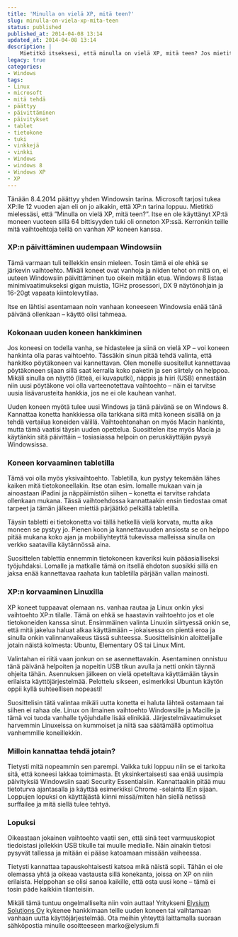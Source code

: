 ```yaml
---
title: 'Minulla on vielä XP, mitä teen?'
slug: minulla-on-viela-xp-mita-teen
status: published
published_at: 2014-04-08 13:14
updated_at: 2014-04-08 13:14
description: |
    Mietitkö itseksesi, että minulla on vielä XP, mitä teen? Jos mietit niin tässä artikkelissa on sinulle joitain vaihtoehtoja siihen.
legacy: true
categories:
- Windows
tags:
- Linux
- microsoft
- mitä tehdä
- päättyy
- päivittäminen
- päivitykset
- tablet
- tietokone
- tuki
- vinkkejä
- vinkki
- Windows
- windows 8
- Windows XP
- XP
---
```


<p>Tänään 8.4.2014 päättyy yhden Windowsin tarina. Microsoft tarjosi tukea XP:lle 12 vuoden ajan eli on jo aikakin, että XP:n tarina loppuu. Mietitkö mielessäsi, että &#8221;Minulla on vielä XP, mitä teen?&#8221;. Itse en ole käyttänyt XP:tä moneen vuoteen sillä 64 bittisyyden tuki oli onneton XP:ssä. Kerronkin teille mitä vaihtoehtoja teillä on vanhan XP koneen kanssa.</p>
<h3>XP:n päivittäminen uudempaan Windowsiin</h3>
<p>Tämä varmaan tuli teillekkin ensin mieleen. Tosin tämä ei ole ehkä se järkevin vaihtoehto. Mikäli koneet ovat vanhoja ja niiden tehot on mitä on, ei uuteen Windowsiin päivittäminen tuo oikein mitään etua. Windows 8 listaa minimivaatimukseksi gigan muistia, 1GHz prosessori, DX 9 näytönohjain ja 16-20gt vapaata kiintolevytilaa.</p>
<p>Itse en lähtisi asentamaan noin vanhaan koneeseen Windowsia enää tänä päivänä ollenkaan &#8211; käyttö olisi tahmeaa.</p>
<h3>Kokonaan uuden koneen hankkiminen</h3>
<p>Jos koneesi on todella vanha, se hidastelee ja siinä on vielä XP &#8211; voi koneen hankinta olla paras vaihtoehto. Tässäkin sinun pitää tehdä valinta, että hankitko pöytäkoneen vai kannettavan. Olen monelle suositellut kannettavaa pöytäkoneen sijaan sillä saat kerralla koko paketin ja sen siirtely on helppoa. Mikäli sinulla on näyttö (litteä, ei kuvaputki), näppis ja hiiri (USB) ennestään niin uusi pöytäkone voi olla varteenotettava vaihtoehto &#8211; näin ei tarvitse uusia lisävarusteita hankkia, jos ne ei ole kauhean vanhat.</p>
<p>Uuden koneen myötä tulee uusi Windows ja tänä päivänä se on Windows 8. Kannattaa konetta hankkiessa olla tarkkana siitä mitä koneen sisällä on ja tehdä vertailua koneiden välillä. Vaihtoehtonahan on myös Macin hankinta, mutta tämä vaatisi täysin uuden opettelua. Suosittelen itse myös Macia ja käytänkin sitä päivittäin &#8211; tosiasiassa helpoin on peruskäyttäjän pysyä Windowsissa.</p>
<h3>Koneen korvaaminen tabletilla</h3>
<p>Tämä voi olla myös yksivaihtoehto. Tabletilla, kun pystyy tekemään lähes kaiken mitä tietokoneellakin. Itse otan esim. lomalle mukaan vain ja ainoastaan iPadini ja näppäimistön siihen &#8211; konetta ei tarvitse rahdata ollenkaan mukana. Tässä vaihtoehdossa kannattaakin ensin tiedostaa omat tarpeet ja tämän jälkeen miettiä pärjäätkö pelkällä tabletilla.</p>
<p>Täysin tabletti ei tietokonetta voi tällä hetkellä vielä korvata, mutta aika moneen se pystyy jo. Pienen koon ja kannettavuuden ansiosta se on helppo pitää mukana koko ajan ja mobiiliyhteyttä tukevissa malleissa sinulla on verkko saatavilla käytännössä aina.</p>
<p>Suosittelen tablettia ennemmin tietokoneen kaveriksi kuin pääasialliseksi työjuhdaksi. Lomalle ja matkalle tämä on itsellä ehdoton suosikki sillä en jaksa enää kannettavaa raahata kun tabletilla pärjään vallan mainosti.</p>
<h3>XP:n korvaaminen Linuxilla</h3>
<p>XP koneet tuppaavat olemaan ns. vanhaa rautaa ja Linux onkin yksi vaihtoehto XP:n tilalle. Tämä on ehkä se haastavin vaihtoehto jos et ole tietokoneiden kanssa sinut. Ensimmäinen valinta Linuxiin siirtyessä onkin se, että mitä jakelua haluat alkaa käyttämään &#8211; jokaisessa on pientä eroa ja sinulla onkin valinnanvaikeus tässä suhteessa. Suosittelisinkin aloittelijalle jotain näistä kolmesta: Ubuntu, Elementary OS tai Linux Mint.</p>
<p>Valintahan ei riitä vaan jonkun on se asennettavakin. Asentaminen onnistuu tänä päivänä helpoiten ja nopeitin USB tikun avulla ja netti onkin täynnä ohjeita tähän. Asennuksen jälkeen on vielä opeteltava käyttämään täysin erilaista käyttöjärjestelmää. Pelottelu sikseen, esimerkiksi Ubuntun käytön oppii kyllä suhteellisen nopeasti!</p>
<p>Suosittelisin tätä valintaa mikäli uutta konetta ei haluta lähteä ostamaan tai siihen ei rahaa ole. Linux on ilmainen vaihtoehto Windowsille ja Macille ja tämä voi tuoda vanhalle työjuhdalle lisää elinikää. Järjestelmävaatimukset harvemmin Linuxeissa on kummoiset ja niitä saa säätämällä optimoitua vanhemmille koneillekkin.</p>
<h3>Milloin kannattaa tehdä jotain?</h3>
<p>Tietysti mitä nopeammin sen parempi. Vaikka tuki loppuu niin se ei tarkoita sitä, että koneesi lakkaa toimimasta. Et yksinkertaisesti saa enää uusimpia päivityksiä Windowsiin saati Security Essentialsiin. Kannattaakin pitää muu tietoturva ajantasalla ja käyttää esimerkiksi Chrome -selainta IE:n sijaan. Loppujen lopuksi on käyttäjästä kiinni missä/miten hän siellä netissä surffailee ja mitä siellä tulee tehtyä.</p>
<h3>Lopuksi</h3>
<p>Oikeastaan jokainen vaihtoehto vaatii sen, että sinä teet varmuuskopiot tiedoistasi jollekkin USB tikulle tai muulle medialle. Näin ainakin tietosi pysyvät tallessa ja mitään ei pääse katoamaan missään vaiheessa.</p>
<p>Tietysti kannattaa tapauskohtaisesti katsoa mikä näistä sopii. Tähän ei ole olemassa yhtä ja oikeaa vastausta sillä konekanta, joissa on XP on niin erilaista. Helppohan se olisi sanoa kaikille, että osta uusi kone &#8211; tämä ei tosin päde kaikkiin tilanteisiin.</p>
<p>Mikäli tämä tuntuu ongelmalliselta niin voin auttaa! Yritykseni <a href="http://elysium.fi" target="_blank">Elysium Solutions Oy</a> kykenee hankkimaan teille uuden koneen tai vaihtamaan vanhaan uutta käyttöjärjestelmää. Ota meihin yhteyttä laittamalla suoraan sähköpostia minulle osoitteeseen marko@elysium.fi</p>